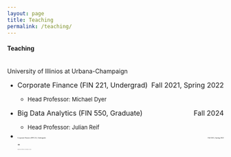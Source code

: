 ```yaml
---
layout: page
title: Teaching
permalink: /teaching/
---
```

  
#### **Teaching** <br>
\
University of Illinios at Urbana-Champaign<br> 
  * <font size="3"> Corporate Finance (FIN 221, Undergrad) <span style="float:right;"> Fall 2021, Spring 2022 </span> </font>
    - <font size="2"> Head Professor: Michael Dyer </font><br>

  * <font size="3"> Big Data Analytics (FIN 550, Graduate) <span style="float:right;"> Fall 2024 </span> </font>
    - <font size="2"> Head Professor: Julian Reif</font>

* <p style="font-family: Times New Roman; font-size: 3pt"> Corporate Finance (FIN 221, Undergrad) <span style="float:right;"> Fall 2021, Spring 2022 </span></p>
  - <p style="font-family: Times New Roman; font-size: 2pt"> Head Professor: Michael Dyer </p><br>

<br />
<br />
